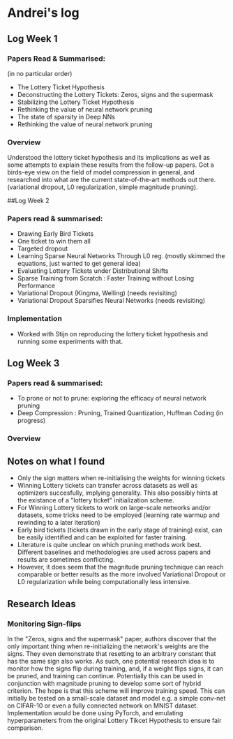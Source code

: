 # Andrei's log
## Log Week 1
### Papers Read & Summarised:
(in no particular order)

- The Lottery Ticket Hypothesis
- Deconstructing the Lottery Tickets: Zeros, signs and the supermask
- Stabilizing the Lottery Ticket Hypothesis
- Rethinking the value of neural network pruning
- The state of sparsity in Deep NNs
- Rethinking the value of neural network pruning
### Overview
Understood the lottery ticket hypothesis and its implications as well as some attempts to explain these results from the follow-up papers. Got a birds-eye view on the field of model compression in general, and researched into what are the current state-of-the-art methods out there. (variational dropout, L0 regularization, simple magnitude pruning). 

##Log Week 2

### Papers read & summarised:
- Drawing Early Bird Tickets
- One ticket to win them all
- Targeted dropout
- Learning Sparse Neural Networks Through L0 reg. (mostly skimmed the equations, just wanted to get general idea)
- Evaluating Lottery Tickets under Distributional Shifts
- Sparse Training from Scratch : Faster Training without Losing Performance
- Variational Dropout (Kingma, Welling) (needs revisiting)
- Variational Dropout Sparsifies Neural Networks (needs revisiting)

### Implementation
- Worked with Stijn on reproducing the lottery ticket hypothesis and running some experiments with that.

## Log Week 3

### Papers read & summarised:
- To prone or not to prune: exploring the efficacy of neural network pruning
- Deep Compression : Pruning, Trained Quantization, Huffman Coding (in progress)
### Overview
## Notes on what I found
- Only the sign matters when re-initialising the weights for winning tickets
- Winning Lottery tickets can transfer across datasets as well as optimizers succesfully, implying generality. This also possibly hints at the existance of a "lottery ticket" initialization scheme.
- For Winning Lottery tickets to work on large-scale networks and/or datasets, some tricks need to be employed (learning rate warmup and rewinding to a later iteration)
- Early bird tickets (tickets drawn in the early stage of training) exist, can be easily identified and can be exploited for faster training.
- Literature is quite unclear on which pruning methods work best. Different baselines and methodologies are used across papers and results are sometimes conflicting. 
- However, it does seem that the magnitude pruning technique can reach comparable or better results as the more involved Variational Dropout or L0 regularization while being computationally less intensive. 

## Research Ideas
### Monitoring Sign-flips
In the "Zeros, signs and the supermask" paper, authors discover that the only important thing when re-initializing the network's weights are the signs. They even demonstrate that resetting to an arbitrary constant that has the same sign also works. 
As such, one potential research idea is to monitor how the signs flip during training, and, if a weight flips signs, it can be pruned, and training can continue. Potentially this can be used in conjunction with magnitude pruning to develop some sort of hybrid criterion. The hope is that this scheme will improve training speed.
This can initially be tested on a small-scale dataset and model e.g. a simple conv-net on CIFAR-10 or even a fully connected network on MNIST dataset. Implementation would be done using PyTorch, and emulating hyperparameters from the original Lottery Tikcet Hypothesis to ensure fair comparison.
